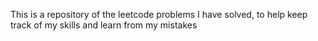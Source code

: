 This is a repository of the leetcode problems I have solved, to help keep track of my skills and learn from my mistakes
